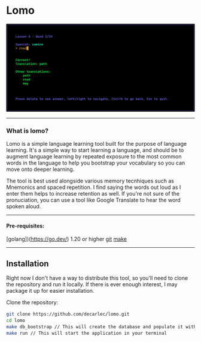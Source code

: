 # Lomo

![Lomo App](assets/example.png "Lomo screenshot")
___

### What is lomo?

Lomo is a simple language learning tool built for the purpose of language learning. It's a simple way to start learning a language, and should be to augment language learning by repeated exposure to the most common words in the language to help you bootstrap your vocabulary so you can move onto deeper learning. 

The tool is best used alongside various memory tecnhiques such as Mnemonics and spaced repetition. I find saying the words out loud as I enter them helps to increase retention as well. If you're not sure of the pronuciation, you can use a tool like Google Translate to hear the word spoken aloud.
_____

#### Pre-requisites:
[golang])(https://go.dev/) 1.20 or higher
[git](https://git-scm.com/downloads)
[make](https://www.gnu.org/software/make/)
_____

## Installation

Right now I don't have a way to distribute this tool, so you'll need to clone the repository and run it locally.
If there is ever enough interest, I may package it up for easier installation.

Clone the repository:
```bash
git clone https://github.com/decarlec/lomo.git
cd lomo
make db_bootstrap // This will create the database and populate it with some initial data
make run // This will start the application in your terminal

```

